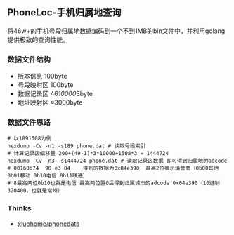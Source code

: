 PhoneLoc-手机归属地查询
------------------
将46w+的手机号段归属地数据编码到一个不到1MB的bin文件中，并利用golang提供极致的查询性能。

### 数据文件结构

- 版本信息 100byte
- 号段映射区 100byte
- 数据记录区 46*10000*3byte
- 地址映射区 ≈3000byte

### 数据文件思路

```shell
# 以1891508为例
hexdump -Cv -n1 -s189 phone.dat # 读取号段索引
# 计算记录区偏移量 200+(49-1)*3*10000+1508*3 = 1444724
hexdump -Cv -n3 -s1444724 phone.dat # 读取记录区数据 即可得到归属地的adcode
# 00160b74  90 e3 84    得到的数据为0x84e390  最高2位表示运营商（0b00其他 0b01移动 0b10电信 0b11联通）
# 8最高两位0b10也就是电信 最高两位置0后得到归属城市的adcode 0x04e390（10进制320400，也就是常州）
```

### Thinks

- [xluohome/phonedata](https://github.com/xluohome/phonedata)
